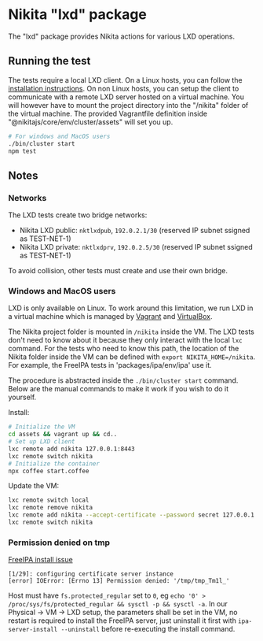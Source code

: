 
# Nikita "lxd" package

The "lxd" package provides Nikita actions for various LXD operations.

## Running the test

The tests require a local LXD client. On a Linux hosts, you can follow the [installation instructions](https://linuxcontainers.org/lxd/getting-started-cli/). On non Linux hosts, you can setup the client to communicate with a remote LXD server hosted on a virtual machine. You will however have to mount the project directory into the "/nikita" folder of the virtual machine. The provided Vagrantfile definition inside "@nikitajs/core/env/cluster/assets" will set you up.

```bash
# For windows and MacOS users
./bin/cluster start
npm test
```

## Notes

### Networks

The LXD tests create two bridge networks:

* Nikita LXD public: `nktlxdpub`, `192.0.2.1/30` (reserved IP subnet ssigned as TEST-NET-1)
* Nikita LXD private: `nktlxdprv`, `192.0.2.5/30` (reserved IP subnet ssigned as TEST-NET-1)

To avoid collision, other tests must create and use their own bridge.

### Windows and MacOS users

LXD is only available on Linux. To work around this limitation, we run LXD in a virtual machine which is managed by [Vagrant](https://www.vagrantup.com/) and [VirtualBox](https://www.virtualbox.org/).

The Nikita project folder is mounted in `/nikita` inside the VM. The LXD tests don't need to know about it because they only interact with the local `lxc` command. For the tests who need to know this path, the location of the Nikita folder inside the VM can be defined with `export NIKITA_HOME=/nikita`. For example, the FreeIPA tests in 'packages/ipa/env/ipa' use it.

The procedure is abstracted inside the `./bin/cluster start` command. Below are the manual commands to make it work if you wish to do it yourself.

Install:

```bash
# Initialize the VM
cd assets && vagrant up && cd..
# Set up LXD client
lxc remote add nikita 127.0.0.1:8443
lxc remote switch nikita
# Initialize the container
npx coffee start.coffee
```

Update the VM:

```bash
lxc remote switch local
lxc remote remove nikita
lxc remote add nikita --accept-certificate --password secret 127.0.0.1:8443
lxc remote switch nikita
```


### Permission denied on tmp

[FreeIPA install issue](https://bugzilla.redhat.com/show_bug.cgi?id=1678793)

```
[1/29]: configuring certificate server instance
[error] IOError: [Errno 13] Permission denied: '/tmp/tmp_Tm1l_'
```

Host must have `fs.protected_regular` set to `0`, eg `echo '0' > /proc/sys/fs/protected_regular && sysctl -p && sysctl -a`. In our Physical -> VM -> LXD setup, the parameters shall be set in the VM, no restart is required to install the FreeIPA server, just uninstall it first with `ipa-server-install --uninstall` before re-executing the install command.
